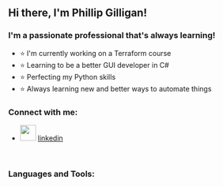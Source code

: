 ## Hi there, I'm Phillip Gilligan!

### I'm a passionate professional that's always learning!
- ⭐ I'm currently working on a Terraform course
- ⭐ Learning to be a better GUI developer in C#
- ⭐ Perfecting my Python skills
- ⭐ Always learning new and better ways to automate things

### Connect with me:
- <img height="32" width="32" src="https://cdn.jsdelivr.net/npm/simple-icons@v3/icons/linkedin.svg" /> [linkedin]

<br />

### Languages and Tools:

<br />
<br />

[website]:
[youtube]:
[linkedin]: https://www.linkedin.com/in/phillip-gilligan/
